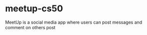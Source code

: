 # meetup-cs50
MeetUp is a social media app where users can post messages and comment on others post
